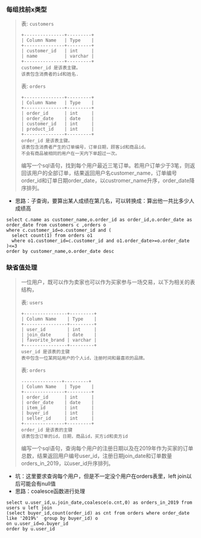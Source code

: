 ### 每组找前x类型

> 表: `customers`
>
> ```
> +---------------+---------+
> | Column Name   | Type    |
> +---------------+---------+
> | customer_id   | int     |
> | name          | varchar |
> +---------------+---------+
> customer_id 是该表主键。
> 该表包含消费者的id和姓名.
> ```
>
> 表: `orders`
>
> ```
> +---------------+---------+
> | Column Name   | Type    |
> +---------------+---------+
> | order_id      | int     |
> | order_date    | date    |
> | customer_id   | int     |
> | product_id    | int     |
> +---------------+---------+
> order_id 是该表主键。
> 该表包含消费者产生的订单编号，订单日期，顾客id和商品id。
> 不会有商品被相同的用户在一天内下单超过一次。
> ```
>
> 编写一个sql语句，找到每个用户最近三笔订单。若用户订单少于3笔，则返回该用户的全部订单，结果返回用户名customer_name，订单编号order_id和订单日期order_date，以custromer_name升序，order_date降序排列。

* 思路：子查询，要算出某人成绩在第几名，可以转换成：算出他一共比多少人成绩高

```mysql
select c.name as customer_name,o.order_id as order_id,o.order_date as order_date from customers c ,orders o
where c.customer_id=o.customer_id and (
  select count(1) from orders o1 
  where o1.customer_id=c.customer_id and o1.order_date>=o.order_date
)<=3
order by customer_name,o.order_date desc
```

### 缺省值处理

> 一位用户，既可以作为卖家也可以作为买家参与一场交易，以下为相关的表结构，
>
> 表: `users`
>
> ```
> +----------------+---------+
> | Column Name    | Type    |
> +----------------+---------+ 
> | user_id        | int     |
> | join_date      | date    |
> | favorite_brand | varchar |
> +----------------+---------+
> user_id 是该表的主键
> 表中包含一位某网站用户的个人id，注册时间和最喜欢的品牌。
> ```
>
> 表: `orders`
>
> ```
> ---------------+---------+
> | Column Name   | Type    |
> +---------------+---------+
> | order_id      | int     |
> | order_date    | date    |
> | item_id       | int     |
> | buyer_id      | int     |
> | seller_id     | int     |
> +---------------+---------+
> order_id 是该表的主键
> 该表包含订单的id，日期，商品id，买方id和卖方id
> ```
>
> 编写一个sql语句，查询每个用户的注册日期以及在2019年作为买家的订单总数，结果返回用户编号user_id，注册日期join_date和订单数量orders_in_2019，以user_id升序排列。

* 坑：这里要求查询每个用户，但是不一定没个用户在orders表里，left join以后可能会有null值
* 思路：coalesce函数进行处理

```mysql
select u.user_id,u.join_date,coalesce(o.cnt,0) as orders_in_2019 from users u left join 
(select buyer_id,count(order_id) as cnt from orders where order_date like '2019%'  group by buyer_id) o
on u.user_id=o.buyer_id
order by u.user_id
```

